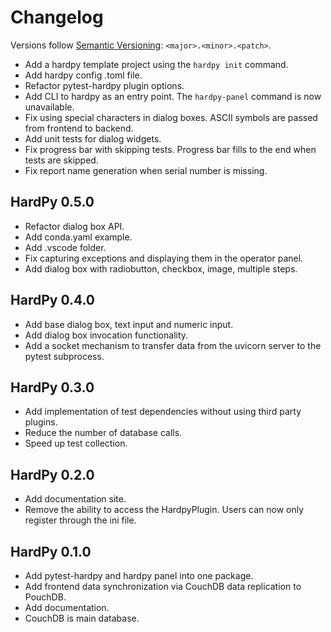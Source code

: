 # Changelog

Versions follow [Semantic Versioning](https://semver.org/): `<major>.<minor>.<patch>`.

* Add a hardpy template project using the `hardpy init` command.
* Add hardpy config .toml file.
* Refactor pytest-hardpy plugin options.
* Add CLI to hardpy as an entry point. The `hardpy-panel` command is now unavailable.
* Fix using special characters in dialog boxes. ASCII symbols are passed from frontend to backend.
* Add unit tests for dialog widgets.
* Fix progress bar with skipping tests. Progress bar fills to the end when tests are skipped.
* Fix report name generation when serial number is missing.

## HardPy 0.5.0

* Refactor dialog box API.
* Add conda.yaml example.
* Add .vscode folder.
* Fix capturing exceptions and displaying them in the operator panel.
* Add dialog box with radiobutton, checkbox, image, multiple steps.

## HardPy 0.4.0

* Add base dialog box, text input and numeric input.
* Add dialog box invocation functionality.
* Add a socket mechanism to transfer data from the uvicorn server to the pytest subprocess.

## HardPy 0.3.0

* Add implementation of test dependencies without using third party plugins.
* Reduce the number of database calls.
* Speed up test collection.

## HardPy 0.2.0

* Add documentation site.
* Remove the ability to access the HardpyPlugin. Users can now only register through the ini file.

## HardPy 0.1.0

* Add pytest-hardpy and hardpy panel into one package.
* Add frontend data synchronization via CouchDB data replication to PouchDB.
* Add documentation.
* CouchDB is main database.
